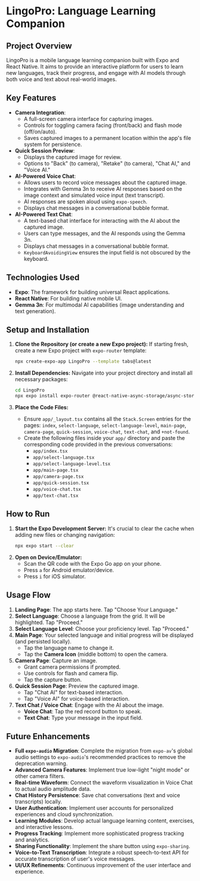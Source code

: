 # LingoPro: Language Learning Companion

## Project Overview

LingoPro is a mobile language learning companion built with Expo and React Native. It aims to provide an interactive platform for users to learn new languages, track their progress, and engage with AI models through both voice and text about real-world images.

## Key Features

* **Camera Integration**:
    * A full-screen camera interface for capturing images.
    * Controls for toggling camera facing (front/back) and flash mode (off/on/auto).
    * Saves captured images to a permanent location within the app's file system for persistence.
* **Quick Session Preview**:
    * Displays the captured image for review.
    * Options to "Back" (to camera), "Retake" (to camera), "Chat AI," and "Voice AI."
* **AI-Powered Voice Chat**:
    * Allows users to record voice messages about the captured image.
    * Integrates with Gemma 3n to receive AI responses based on the image context and simulated voice input (text transcript).
    * AI responses are spoken aloud using `expo-speech`.
    * Displays chat messages in a conversational bubble format.
* **AI-Powered Text Chat**:
    * A text-based chat interface for interacting with the AI about the captured image.
    * Users can type messages, and the AI responds using the Gemma 3n.
    * Displays chat messages in a conversational bubble format.
    * `KeyboardAvoidingView` ensures the input field is not obscured by the keyboard.

## Technologies Used

* **Expo**: The framework for building universal React applications.
* **React Native**: For building native mobile UI.
* **Gemma 3n**: For multimodal AI capabilities (image understanding and text generation).

## Setup and Installation

1.  **Clone the Repository (or create a new Expo project):**
    If starting fresh, create a new Expo project with `expo-router` template:
    ```bash
    npx create-expo-app LingoPro --template tabs@latest
    ```

2.  **Install Dependencies:**
    Navigate into your project directory and install all necessary packages:
    ```bash
    cd LingoPro
    npx expo install expo-router @react-native-async-storage/async-storage expo-camera expo-file-system expo-audio expo-speech
    ```

3.  **Place the Code Files:**
    * Ensure `app/_layout.tsx` contains all the `Stack.Screen` entries for the pages: `index`, `select-language`, `select-language-level`, `main-page`, `camera-page`, `quick-session`, `voice-chat`, `text-chat`, and `+not-found`.
    * Create the following files inside your `app/` directory and paste the corresponding code provided in the previous conversations:
        * `app/index.tsx`
        * `app/select-language.tsx`
        * `app/select-language-level.tsx`
        * `app/main-page.tsx`
        * `app/camera-page.tsx`
        * `app/quick-session.tsx`
        * `app/voice-chat.tsx`
        * `app/text-chat.tsx`
## How to Run

1.  **Start the Expo Development Server:**
    It's crucial to clear the cache when adding new files or changing navigation:
    ```bash
    npx expo start --clear
    ```
2.  **Open on Device/Emulator:**
    * Scan the QR code with the Expo Go app on your phone.
    * Press `a` for Android emulator/device.
    * Press `i` for iOS simulator.

## Usage Flow

1.  **Landing Page**: The app starts here. Tap "Choose Your Language."
2.  **Select Language**: Choose a language from the grid. It will be highlighted. Tap "Proceed."
3.  **Select Language Level**: Choose your proficiency level. Tap "Proceed."
4.  **Main Page**: Your selected language and initial progress will be displayed (and persisted locally).
    * Tap the language name to change it.
    * Tap the **Camera Icon** (middle bottom) to open the camera.
5.  **Camera Page**: Capture an image.
    * Grant camera permissions if prompted.
    * Use controls for flash and camera flip.
    * Tap the capture button.
6.  **Quick Session Page**: Preview the captured image.
    * Tap "Chat AI" for text-based interaction.
    * Tap "Voice AI" for voice-based interaction.
7.  **Text Chat / Voice Chat**: Engage with the AI about the image.
    * **Voice Chat**: Tap the red record button to speak.
    * **Text Chat**: Type your message in the input field.

## Future Enhancements

* **Full `expo-audio` Migration**: Complete the migration from `expo-av`'s global audio settings to `expo-audio`'s recommended practices to remove the deprecation warning.
* **Advanced Camera Features**: Implement true low-light "night mode" or other camera filters.
* **Real-time Waveform**: Connect the waveform visualization in Voice Chat to actual audio amplitude data.
* **Chat History Persistence**: Save chat conversations (text and voice transcripts) locally.
* **User Authentication**: Implement user accounts for personalized experiences and cloud synchronization.
* **Learning Modules**: Develop actual language learning content, exercises, and interactive lessons.
* **Progress Tracking**: Implement more sophisticated progress tracking and analytics.
* **Sharing Functionality**: Implement the share button using `expo-sharing`.
* **Voice-to-Text Transcription**: Integrate a robust speech-to-text API for accurate transcription of user's voice messages.
* **UI/UX Refinements**: Continuous improvement of the user interface and experience.